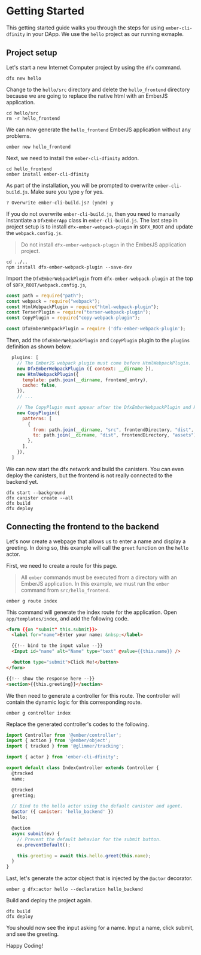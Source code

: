 Getting Started
======================================

This getting started guide walks you through the steps for using `ember-cli-dfinity`
in your DApp. We use the `hello` project as our running exmaple.

Project setup
--------------------------------------

Let's start a new Internet Computer project by using the `dfx` command.

    dfx new hello

Change to the `hello/src` directory and delete the `hello_frontend` directory because
we are going to replace the native html with an EmberJS application.

    cd hello/src
    rm -r hello_frontend

We can now generate the `hello_frontend` EmberJS application without any problems.

    ember new hello_frontend

Next, we need to install the `ember-cli-dfinity` addon.

    cd hello_frontend
    ember install ember-cli-dfinity

As part of the installation, you will be prompted to overwrite `ember-cli-build.js`. Make
sure you type `y` for yes. 

    ? Overwrite ember-cli-build.js? (yndH) y

If you do not overwrite `ember-cli-build.js`, then you need to manually instantiate 
a `DfxEmberApp` class in `ember-cli-build.js`. The last step in project setup is to install 
`dfx-ember-webpack-plugin` in `$DFX_ROOT` and update the `webpack.config.js`.

> Do not install `dfx-ember-webpack-plugin` in the EmberJS application project.

    cd ../..
    npm install dfx-ember-webpack-plugin --save-dev

Import the `DfxEmberWebpackPlugin` from `dfx-ember-webpack-plugin` at the top of `$DFX_ROOT/webpack.config.js`,

```javascript
const path = require("path");
const webpack = require("webpack");
const HtmlWebpackPlugin = require("html-webpack-plugin");
const TerserPlugin = require("terser-webpack-plugin");
const CopyPlugin = require("copy-webpack-plugin");

const DfxEmberWebpackPlugin = require ('dfx-ember-webpack-plugin');
```

Then, add the `DfxEmberWebpackPlugin` and `CopyPlugin` plugin to the `plugins` 
definition as shown below.

```javascript
  plugins: [
    // The EmberJS webpack plugin must come before HtmlWebpackPlugin.
    new DfxEmberWebpackPlugin ({ context: __dirname }),
    new HtmlWebpackPlugin({
      template: path.join(__dirname, frontend_entry),
      cache: false,
    }),
    // ...

    // The CopyPlugin must appear after the DfxEmberWebpackPlugin and HtmlWebpackPlugin.
    new CopyPlugin({
      patterns: [
        {
          from: path.join(__dirname, "src", frontendDirectory, "dist", "assets"),
          to: path.join(__dirname, "dist", frontendDirectory, "assets"),
        },
      ],
    }),
  ]
```

We can now start the dfx network and build the canisters. You can even deploy the canisters,
but the frontend is not really connected to the backend yet.
 
    dfx start --background
    dfx canister create --all
    dfx build
    dfx deploy


Connecting the frontend to the backend
-------------------------------------------

Let's now create a webpage that allows us to enter a name and display a greeting. In doing so, 
this example will call the `greet` function on the `hello` actor. 

First, we need to create a route for this page.

> All `ember` commands must be executed from a directory with an EmberJS application. In this
> example, we must run the `ember` command from `src/hello_frontend`. 

    ember g route index

This command will generate the index route for the application. Open `app/templates/index`, and
add the following code.

```html
<form {{on "submit" this.submit}}>
  <label for="name">Enter your name: &nbsp;</label>

  {{!-- bind to the input value --}}
  <Input id="name" alt="Name" type="text" @value={{this.name}} />

  <button type="submit">Click Me!</button>
</form>

{{!-- show the response here --}}
<section>{{this.greeting}}</section>
```

We then need to generate a controller for this route. The controller will contain the dynamic logic
for this corresponding route.

    ember g controller index

Replace the generated controller's codes to the following.

```javascript
import Controller from '@ember/controller';
import { action } from '@ember/object';
import { tracked } from '@glimmer/tracking';

import { actor } from 'ember-cli-dfinity';

export default class IndexController extends Controller {
  @tracked
  name;

  @tracked
  greeting;

  // Bind to the hello actor using the default canister and agent.
  @actor ({ canister: 'hello_backend' })
  hello;

  @action
  async submit(ev) {
    // Prevent the default behavior for the submit button.
    ev.preventDefault();

    this.greeting = await this.hello.greet(this.name);
  }
}
```

Last, let's generate the actor object that is injected by the `@actor` decorator.

    ember g dfx:actor hello --declaration hello_backend

Build and deploy the project again.

    dfx build
    dfx deploy

You should now see the input asking for a name. Input a name, click submit, and 
see the greeting.

Happy Coding!
